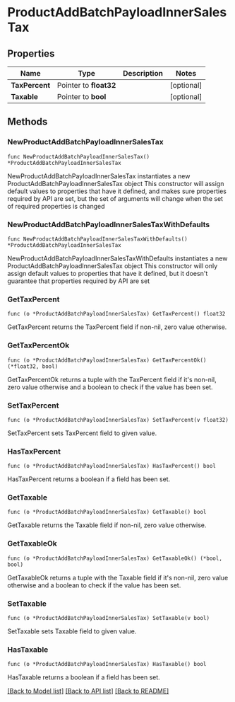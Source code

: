 # ProductAddBatchPayloadInnerSalesTax

## Properties

Name | Type | Description | Notes
------------ | ------------- | ------------- | -------------
**TaxPercent** | Pointer to **float32** |  | [optional] 
**Taxable** | Pointer to **bool** |  | [optional] 

## Methods

### NewProductAddBatchPayloadInnerSalesTax

`func NewProductAddBatchPayloadInnerSalesTax() *ProductAddBatchPayloadInnerSalesTax`

NewProductAddBatchPayloadInnerSalesTax instantiates a new ProductAddBatchPayloadInnerSalesTax object
This constructor will assign default values to properties that have it defined,
and makes sure properties required by API are set, but the set of arguments
will change when the set of required properties is changed

### NewProductAddBatchPayloadInnerSalesTaxWithDefaults

`func NewProductAddBatchPayloadInnerSalesTaxWithDefaults() *ProductAddBatchPayloadInnerSalesTax`

NewProductAddBatchPayloadInnerSalesTaxWithDefaults instantiates a new ProductAddBatchPayloadInnerSalesTax object
This constructor will only assign default values to properties that have it defined,
but it doesn't guarantee that properties required by API are set

### GetTaxPercent

`func (o *ProductAddBatchPayloadInnerSalesTax) GetTaxPercent() float32`

GetTaxPercent returns the TaxPercent field if non-nil, zero value otherwise.

### GetTaxPercentOk

`func (o *ProductAddBatchPayloadInnerSalesTax) GetTaxPercentOk() (*float32, bool)`

GetTaxPercentOk returns a tuple with the TaxPercent field if it's non-nil, zero value otherwise
and a boolean to check if the value has been set.

### SetTaxPercent

`func (o *ProductAddBatchPayloadInnerSalesTax) SetTaxPercent(v float32)`

SetTaxPercent sets TaxPercent field to given value.

### HasTaxPercent

`func (o *ProductAddBatchPayloadInnerSalesTax) HasTaxPercent() bool`

HasTaxPercent returns a boolean if a field has been set.

### GetTaxable

`func (o *ProductAddBatchPayloadInnerSalesTax) GetTaxable() bool`

GetTaxable returns the Taxable field if non-nil, zero value otherwise.

### GetTaxableOk

`func (o *ProductAddBatchPayloadInnerSalesTax) GetTaxableOk() (*bool, bool)`

GetTaxableOk returns a tuple with the Taxable field if it's non-nil, zero value otherwise
and a boolean to check if the value has been set.

### SetTaxable

`func (o *ProductAddBatchPayloadInnerSalesTax) SetTaxable(v bool)`

SetTaxable sets Taxable field to given value.

### HasTaxable

`func (o *ProductAddBatchPayloadInnerSalesTax) HasTaxable() bool`

HasTaxable returns a boolean if a field has been set.


[[Back to Model list]](../README.md#documentation-for-models) [[Back to API list]](../README.md#documentation-for-api-endpoints) [[Back to README]](../README.md)


